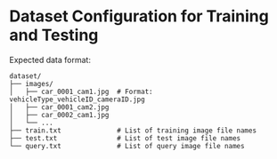 # Dataset Configuration for Training and Testing
Expected data format:
```
dataset/
├── images/
│   ├── car_0001_cam1.jpg  # Format: vehicleType_vehicleID_cameraID.jpg
│   ├── car_0001_cam2.jpg
│   ├── car_0002_cam1.jpg
│   └── ...
├── train.txt              # List of training image file names
├── test.txt               # List of test image file names
└── query.txt              # List of query image file names
```